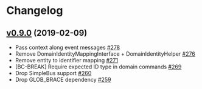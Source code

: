 # Changelog

## [v0.9.0](https://github.com/msgphp/user-bundle/tree/v0.9.0) (2019-02-09)

- Pass context along event messages [\#278](https://github.com/msgphp/msgphp/pull/278)
- Remove DomainIdentityMappingInterface +  DomainIdentityHelper [\#276](https://github.com/msgphp/msgphp/pull/276)
- Remove entity to identifier mapping [\#271](https://github.com/msgphp/msgphp/pull/271)
- \[BC-BREAK\] Require expected ID type in domain commands [\#269](https://github.com/msgphp/msgphp/pull/269)
- Drop SimpleBus support [\#260](https://github.com/msgphp/msgphp/pull/260)
- Drop GLOB\_BRACE dependency [\#259](https://github.com/msgphp/msgphp/pull/259)
